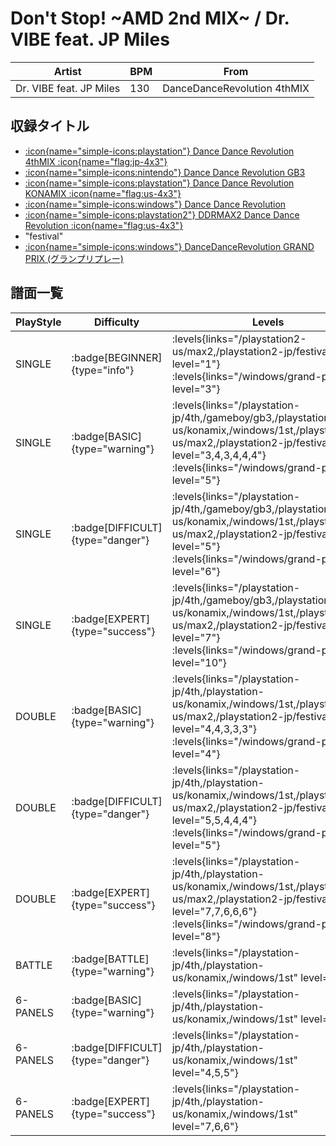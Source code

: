 # Don't Stop! \~AMD 2nd MIX\~ / Dr. VIBE feat. JP Miles

|Artist|BPM|From|
|------|---|----|
|Dr. VIBE feat. JP Miles|130|DanceDanceRevolution 4thMIX|

## 収録タイトル

- [:icon{name="simple-icons:playstation"} Dance Dance Revolution 4thMIX :icon{name="flag:jp-4x3"}](/playstation-jp/4th)
- [:icon{name="simple-icons:nintendo"} Dance Dance Revolution GB3](/gameboy/gb3)
- [:icon{name="simple-icons:playstation"} Dance Dance Revolution KONAMIX :icon{name="flag:us-4x3"}](/playstation-us/konamix)
- [:icon{name="simple-icons:windows"} Dance Dance Revolution](/windows/1st)
- [:icon{name="simple-icons:playstation2"} DDRMAX2 Dance Dance Revolution :icon{name="flag:us-4x3"}](/playstation2-us/max2)
- "festival"
- [:icon{name="simple-icons:windows"} DanceDanceRevolution GRAND PRIX (グランプリプレー)](/windows/grand-prix)

## 譜面一覧

|PlayStyle|Difficulty|Levels|Notes|Movie|
|---------|----------|------|-----|-----|
|SINGLE| :badge[BEGINNER]{type="info"}| :levels{links="/playstation2-us/max2,/playstation2-jp/festival" level="1"} :levels{links="/windows/grand-prix" level="3"}|92/0||
|SINGLE| :badge[BASIC]{type="warning"}| :levels{links="/playstation-jp/4th,/gameboy/gb3,/playstation-us/konamix,/windows/1st,/playstation2-us/max2,/playstation2-jp/festival" level="3,4,3,4,4,4"} :levels{links="/windows/grand-prix" level="5"}|156/0||
|SINGLE| :badge[DIFFICULT]{type="danger"}| :levels{links="/playstation-jp/4th,/gameboy/gb3,/playstation-us/konamix,/windows/1st,/playstation2-us/max2,/playstation2-jp/festival" level="5"} :levels{links="/windows/grand-prix" level="6"}|189/0||
|SINGLE| :badge[EXPERT]{type="success"}| :levels{links="/playstation-jp/4th,/gameboy/gb3,/playstation-us/konamix,/windows/1st,/playstation2-us/max2,/playstation2-jp/festival" level="7"} :levels{links="/windows/grand-prix" level="10"}|214/0||
|DOUBLE| :badge[BASIC]{type="warning"}| :levels{links="/playstation-jp/4th,/playstation-us/konamix,/windows/1st,/playstation2-us/max2,/playstation2-jp/festival" level="4,4,3,3,3"} :levels{links="/windows/grand-prix" level="4"}|113/0||
|DOUBLE| :badge[DIFFICULT]{type="danger"}| :levels{links="/playstation-jp/4th,/playstation-us/konamix,/windows/1st,/playstation2-us/max2,/playstation2-jp/festival" level="5,5,4,4,4"} :levels{links="/windows/grand-prix" level="5"}|174/0||
|DOUBLE| :badge[EXPERT]{type="success"}| :levels{links="/playstation-jp/4th,/playstation-us/konamix,/windows/1st,/playstation2-us/max2,/playstation2-jp/festival" level="7,7,6,6,6"} :levels{links="/windows/grand-prix" level="8"}|221/0||
|BATTLE| :badge[BATTLE]{type="warning"}| :levels{links="/playstation-jp/4th,/playstation-us/konamix,/windows/1st" level="7"}|||
|6-PANELS| :badge[BASIC]{type="warning"}| :levels{links="/playstation-jp/4th,/playstation-us/konamix,/windows/1st" level="3"}|113/0||
|6-PANELS| :badge[DIFFICULT]{type="danger"}| :levels{links="/playstation-jp/4th,/playstation-us/konamix,/windows/1st" level="4,5,5"}|174/0||
|6-PANELS| :badge[EXPERT]{type="success"}| :levels{links="/playstation-jp/4th,/playstation-us/konamix,/windows/1st" level="7,6,6"}|221/0||
